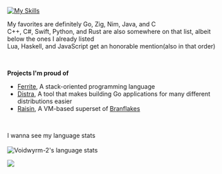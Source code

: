 [![My Skills](https://skillicons.dev/icons?i=go,cs,ruby,git,py,js,html,css,lua,neovim,vscode,apple,windows,npm,nodejs,idea,c,cpp,zig,java,nim,blender)](https://skillicons.dev)
<br>

My favorites are definitely Go, Zig, Nim, Java, and C<br>
C++, C#, Swift, Python, and Rust are also somewhere on that list, albeit below the ones I already listed<br>
Lua, Haskell, and JavaScript get an honorable mention(also in that order)

<br>

**Projects I'm proud of**
* [Ferrite](<https://github.com/voidwyrm-2/ferrite>), A stack-oriented programming language
* [Distra](<https://github.com/voidwyrm-2/distra>), A tool that makes building Go applications for many different distributions easier
* [Raisin](<https://github.com/voidwyrm-2/raisin>), A VM-based superset of [Branflakes](<https://en.wikipedia.org/wiki/Brainfuck>)

<br>

I wanna see my language stats<br><br>
![Voidwyrm-2's language stats](https://github-readme-stats.vercel.app/api/top-langs/?username=voidwyrm-2&layout=compact&theme=synthwave&langs_count=20)


<p align="left">
	<img src="https://raw.githubusercontent.com/catppuccin/catppuccin/main/assets/footers/gray0_ctp_on_line.svg?sanitize=true" />
</p>
<!--https://github.com/catppuccin-->
